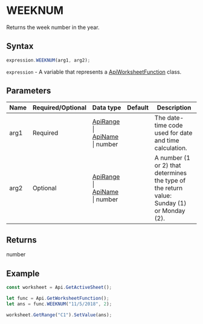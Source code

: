 # WEEKNUM

Returns the week number in the year.

## Syntax

```javascript
expression.WEEKNUM(arg1, arg2);
```

`expression` - A variable that represents a [ApiWorksheetFunction](../ApiWorksheetFunction.md) class.

## Parameters

| **Name** | **Required/Optional** | **Data type** | **Default** | **Description** |
| ------------- | ------------- | ------------- | ------------- | ------------- |
| arg1 | Required | [ApiRange](../../ApiRange/ApiRange.md) \| [ApiName](../../ApiName/ApiName.md) \| number |  | The date-time code used for date and time calculation. |
| arg2 | Optional | [ApiRange](../../ApiRange/ApiRange.md) \| [ApiName](../../ApiName/ApiName.md) \| number |  | A number (1 or 2) that determines the type of the return value: Sunday (1) or Monday (2). |

## Returns

number

## Example



```javascript editor-
const worksheet = Api.GetActiveSheet();

let func = Api.GetWorksheetFunction();
let ans = func.WEEKNUM("11/5/2018", 2); 

worksheet.GetRange("C1").SetValue(ans);

```
